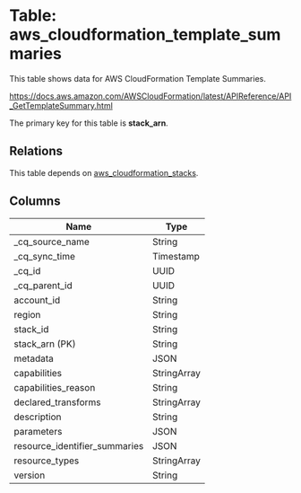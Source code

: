 # Table: aws_cloudformation_template_summaries

This table shows data for AWS CloudFormation Template Summaries.

https://docs.aws.amazon.com/AWSCloudFormation/latest/APIReference/API_GetTemplateSummary.html

The primary key for this table is **stack_arn**.

## Relations

This table depends on [aws_cloudformation_stacks](aws_cloudformation_stacks).

## Columns

| Name          | Type          |
| ------------- | ------------- |
|_cq_source_name|String|
|_cq_sync_time|Timestamp|
|_cq_id|UUID|
|_cq_parent_id|UUID|
|account_id|String|
|region|String|
|stack_id|String|
|stack_arn (PK)|String|
|metadata|JSON|
|capabilities|StringArray|
|capabilities_reason|String|
|declared_transforms|StringArray|
|description|String|
|parameters|JSON|
|resource_identifier_summaries|JSON|
|resource_types|StringArray|
|version|String|